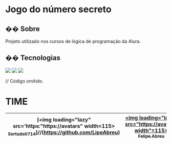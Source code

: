 <h1>Jogo do número secreto</h1>

<h2>�� Sobre</h2>
<p>Projeto utilizado nos cursos de lógica de programação da Alura.</p>

## �� Tecnologias
<div>
  <img src="https://img.shields.io/badge/HTML-239120?style=for-the-badge&logo=html5&logoColor=white">
  <img src="https://img.shields.io/badge/CSS-239120?&style=for-the-badge&logo=css3&logoColor=white">
  <img src="https://img.shields.io/badge/JavaScript-F7DF1E?style=for-the-badge&logo=javascript&logoColor=black">
</div>

// Código omitido. 

# TIME
[<img loading="lazy" src='https:"https://avatars" width=115><br><sub>Sortudo0714</sub>]//(https://github.com/LipeAbreu) |  [<img loading="lazy" src="https://avatars. width"=115><br><sub>Felipe Abreu</sub>](https://github.com/LipeAbreu) |
| :---: | :---: |
